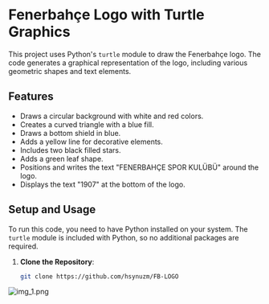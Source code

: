 # Fenerbahçe Logo with Turtle Graphics

This project uses Python's `turtle` module to draw the Fenerbahçe logo. The code generates a graphical representation of the logo, including various geometric shapes and text elements.

## Features

- Draws a circular background with white and red colors.
- Creates a curved triangle with a blue fill.
- Draws a bottom shield in blue.
- Adds a yellow line for decorative elements.
- Includes two black filled stars.
- Adds a green leaf shape.
- Positions and writes the text "FENERBAHÇE SPOR KULÜBÜ" around the logo.
- Displays the text "1907" at the bottom of the logo.

## Setup and Usage

To run this code, you need to have Python installed on your system. The `turtle` module is included with Python, so no additional packages are required.

1. **Clone the Repository**:
   ```bash
   git clone https://github.com/hsynuzm/FB-LOGO
![img_1.png](img_1.png)

